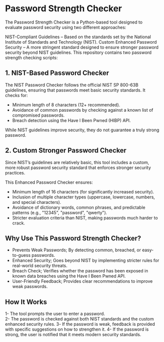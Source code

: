 # Password Strength Checker
The Password Strength Checker is a Python-based tool designed to evaluate password security using two different approaches:

NIST-Compliant Guidelines – Based on the standards set by the National Institute of Standards and Technology (NIST).
Custom Enhanced Password Security – A more stringent standard designed to ensure stronger password security beyond NIST guidelines.
This repository contains two password strength checking scripts:

## 1. NIST-Based Password Checker
The NIST Password Checker follows the official NIST SP 800-63B guidelines, ensuring that passwords meet basic security standards. It checks for:
- Minimum length of 8 characters (12+ recommended).
- Avoidance of common passwords by checking against a known list of compromised passwords.
- Breach detection using the Have I Been Pwned (HIBP) API.

While NIST guidelines improve security, they do not guarantee a truly strong password.

## 2. Custom Stronger Password Checker
Since NIST’s guidelines are relatively basic, this tool includes a custom, more robust password security standard that enforces stronger security practices.

This Enhanced Password Checker ensures:
- Minimum length of 16 characters (for significantly increased security).
- Inclusion of multiple character types (uppercase, lowercase, numbers, and special characters).
- Avoidance of dictionary words, common phrases, and predictable patterns (e.g., "12345", "password", "qwerty").
- Stricter evaluation criteria than NIST, making passwords much harder to crack.

## Why Use This Password Strength Checker?
- Prevents Weak Passwords; By detecting common, breached, or easy-to-guess passwords.
- Enhanced Security; Goes beyond NIST by implementing stricter rules for real-world security threats.
- Breach Check; Verifies whether the password has been exposed in known data breaches using the Have I Been Pwned API.
- User-Friendly Feedback; Provides clear recommendations to improve weak passwords.

## How It Works
1- The tool prompts the user to enter a password.                                                                                              
2- The password is checked against both NIST standards and the custom enhanced security rules.
3️- If the password is weak, feedback is provided with specific suggestions on how to strengthen it.
4- If the password is strong, the user is notified that it meets modern security standards.
